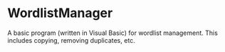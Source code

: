 # WordlistManager
A basic program (written in Visual Basic) for wordlist management. This includes copying, removing duplicates, etc.
